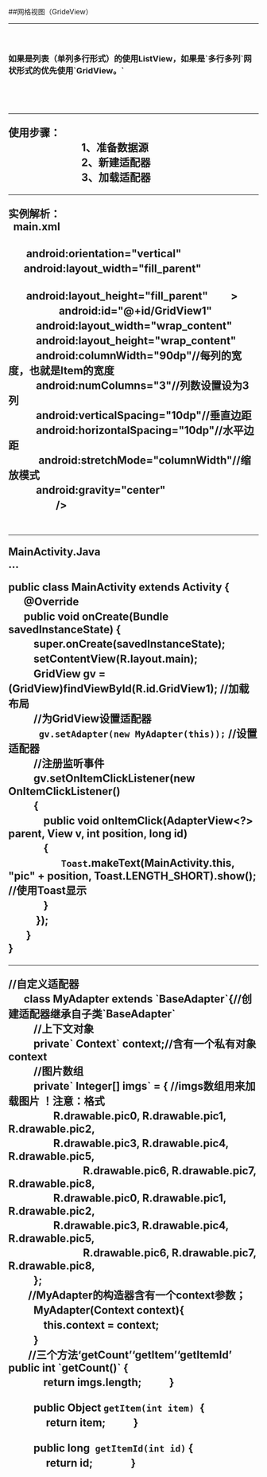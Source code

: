   
##网格视图（GrideView）<br>
<hr>
  　　 <h3> 如果是列表（单列多行形式）的使用ListView，如果是`多行多列`网状形式的优先使用`GridView。`<h2><br>
<hr>
使用步骤：<br>
　　　　　　　1、准备数据源<br>
　　　　　　　2、新建适配器<br>
　　　　　　　3、加载适配器<br>
<hr>
实例解析：<br> 
main.xml<br>
<?xml version="1.0" encoding="utf-8"?><br>
<LinearLayout xmlns:android="http://schemas.android.com/apk/res/android"<br>
　    android:orientation="vertical"<br>
 　   android:layout_width="fill_parent"<br><br>
　    android:layout_height="fill_parent"
　    ><br>
 　   <GridView //gridView布局 <br>
　        android:id="@+id/GridView1"  <br>
 　       android:layout_width="wrap_content"  <br>
 　       android:layout_height="wrap_content"<br>
 　       android:columnWidth="90dp"//每列的宽度，也就是Item的宽度<br>
  　      android:numColumns="3"//列数设置设为3列<br>
 　       android:verticalSpacing="10dp"//垂直边距<br>
 　       android:horizontalSpacing="10dp"//水平边距<br>
　        android:stretchMode="columnWidth"//缩放模式<br>
 　       android:gravity="center" <br>        
 　       /><br>
</LinearLayout><br>
<hr>
MainActivity.Java<br>
...<br>

public class MainActivity extends Activity { <br>
 　   @Override <br>
 　   public void onCreate(Bundle savedInstanceState) {  <br>
 　       super.onCreate(savedInstanceState);  <br>
  　      setContentView(R.layout.main);  <br>
  　      GridView gv = (GridView)findViewById(R.id.GridView1); //加载布局 <br>
   　     //为GridView设置适配器  <br>
  　     ` gv.setAdapter(new MyAdapter(this));` //设置适配器 <br>
 　       //注册监听事件  <br>
 　       gv.setOnItemClickListener(new OnItemClickListener()  <br>
 　       {  <br>
 　           public void onItemClick(AdapterView<?> parent, View v, int position, long id)  <br>
  　          {  <br>
　               ` Toast`.makeText(MainActivity.this, "pic" + position, Toast.LENGTH_SHORT).show(); //使用Toast显示 <br>
 　           }  <br>
　        });  <br>
　    }  <br>
}  <br> 
<hr>
 //自定义适配器 <br>
  　  class MyAdapter extends `BaseAdapter`{//创建适配器继承自子类`BaseAdapter` <br>
     　   //上下文对象 <br>
     　   private` Context` context;//含有一个私有对象context <br>
     　   //图片数组 <br>
     　   private` Integer[] imgs` = {  //imgs数组用来加载图片 ！注意：格式<br>
            　    R.drawable.pic0, R.drawable.pic1, R.drawable.pic2,  <br>
              　  R.drawable.pic3, R.drawable.pic4, R.drawable.pic5,   <br>             
             　   R.drawable.pic6, R.drawable.pic7, R.drawable.pic8,  <br>
              　  R.drawable.pic0, R.drawable.pic1, R.drawable.pic2,  <br>
              　  R.drawable.pic3, R.drawable.pic4, R.drawable.pic5,   <br>             
              　  R.drawable.pic6, R.drawable.pic7, R.drawable.pic8, <br>
   　     };<br>
         //MyAdapter的构造器含有一个context参数；<br>
      　  MyAdapter(Context context){ <br>
          　  this.context = context; <br>
     　   } <br>
         //三个方法‘getCount’‘getItem’‘getItemId’
      　  public int `getCount()` { <br>
          　  return imgs.length; 
    　    } <br>
 
      　  public Object `getItem(int item) `{ <br>
           　 return item; 
      　  } <br>
 
      　  public long` getItemId(int id)` { <br>
           　 return id; 
    　  　  } <br>
